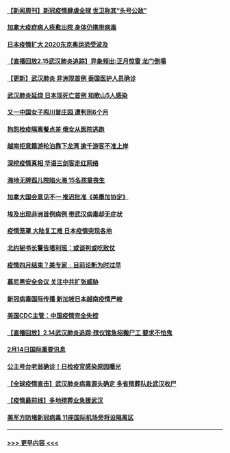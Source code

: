 #### [【新闻周刊】新冠疫情肆虐全球 世卫称其“头号公敌”](../pages/prog202/a102778196.md?t=02160733) 
#### [加拿大疫症病人痊愈出院 身体仍携带病毒](../pages/prog202/a102778061.md?t=02160733) 
#### [日本疫情扩大 2020东京奥运恐受波及](../pages/prog202/a102778049.md?t=02160733) 
#### [【直播回放2.15武汉肺炎追踪】异象频出:正月惊雷 龙门倒塌](../pages/prog202/a102777974.md?t=02160733) 
#### [【更新】武汉肺炎 非洲现首例 泰国医护人员确诊](../pages/prog202/a102770740.md?t=02160733) 
#### [武汉肺炎延烧 日本现死亡首例 和歌山5人感染](../pages/prog202/a102777815.md?t=02160733) 
#### [又一中国女子闯川普庄园 遭判刑6个月](../pages/prog202/a102777673.md?t=02160733) 
#### [抱怨检疫隔离餐点差 俄女从医院逃跑](../pages/prog202/a102777667.md?t=02160733) 
#### [越南拒意籍游轮泊靠下龙湾 逾千游客不准上岸](../pages/prog202/a102777646.md?t=02160733) 
#### [深挖疫情真相 华语三剑客走红网络](../pages/prog202/a102777624.md?t=02160733) 
#### [海地无牌孤儿院陷火海 15名孩童丧生](../pages/prog202/a102777620.md?t=02160733) 
#### [加拿大国会意见不一 推迟批准《美墨加协定》](../pages/prog202/a102777575.md?t=02160733) 
#### [埃及出现非洲首例病例 带武汉病毒却无症状](../pages/prog202/a102777559.md?t=02160733) 
#### [疫情笼罩 大陆复工难 日本疫情突现各地](../pages/prog202/a102777455.md?t=02160733) 
#### [北约秘书长警告塔利班：或谈判或吃败仗](../pages/prog202/a102777442.md?t=02160733) 
#### [疫情四月结束？美专家﹕目前论断为时过早](../pages/prog202/a102777248.md?t=02160733) 
#### [慕尼黑安全会议 关注中共扩张威胁](../pages/prog202/a102777254.md?t=02160733) 
#### [新冠病毒国际传播 新加坡日本越南疫情严峻](../pages/prog202/a102777245.md?t=02160733) 
#### [美国CDC主管：中国疫情完全失控](../pages/prog202/a102777236.md?t=02160733) 
#### [【直播回放】2.14武汉肺炎追踪:殡仪馆急招搬尸工 要求不怕鬼](../pages/prog202/a102777141.md?t=02160733) 
#### [2月14日国际重要讯息](../pages/prog202/a102777073.md?t=02160733) 
#### [公主号台老翁确诊！日检疫官感染原因曝光](../pages/prog202/a102777075.md?t=02160733) 
#### [【全球疫情直击】武汉肺炎病毒源头确定 多省殡葬队赴武汉收尸](../pages/prog202/a102777026.md?t=02160733) 
#### [【疫情最前线】多地殡葬业急援武汉](../pages/prog202/a102776986.md?t=02160733) 
#### [美军方防堵新冠病毒 11座国际机场旁将设隔离区](../pages/prog202/a102776870.md?t=02160733) 

----
#### [ >>> 更早内容 <<< ](../indexes/prog202-earlier.md)
